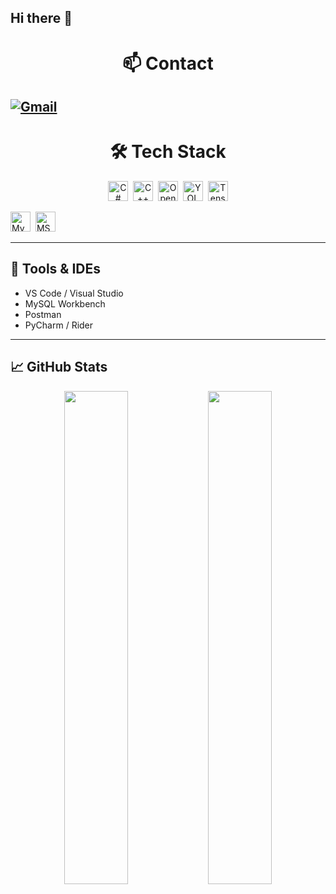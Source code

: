 ## Hi there 👋

<h1 align="center">📫 Contact</h1>

[![Gmail](https://img.shields.io/badge/Gmail-D14836?style=flat&logo=gmail&logoColor=white)](mailto:azbxabcd4@gmail.com) 
---

<h1 align="center">🛠 Tech Stack</h1>

<p align="center">
  <img
    src="https://img.shields.io/badge/C%23-239120?style=flat&logo=c-sharp"
    alt="C#"
    height="32"
  />&nbsp;
  <img
    src="https://img.shields.io/badge/C%2B%2B-00599C?style=flat&logo=c-plusplus"
    alt="C++"
    height="32"
  />&nbsp;
  <img
    src="https://img.shields.io/badge/OpenCV-5C3EE8?style=flat&logo=opencv"
    alt="OpenCV"
    height="32"
  />&nbsp;
  <img
    src="https://img.shields.io/badge/YOLO-FF0000?style=flat&logo=yolo"
    alt="YOLO"
    height="32"
  />&nbsp;
  <img
    src="https://img.shields.io/badge/TensorFlow-FF6F00?style=flat&logo=tensorflow"
    alt="TensorFlow"
    height="32"
  />

  <img
    src="https://img.shields.io/badge/MySQL-4479A1?style=flat&logo=mysql"
    alt="MySQL"
    height="32"
  />&nbsp;
  <img
    src="https://img.shields.io/badge/MSSQL-CC2927?style=flat&logo=microsoft-sql-server"
    alt="MS SQL"
    height="32"
  />
</p>



---

## 🔧 Tools & IDEs

- VS Code / Visual Studio  
- MySQL Workbench  
- Postman  
- PyCharm / Rider  

---

## 📈 GitHub Stats

<p align="center">
  <img src="https://github-readme-stats.vercel.app/api?username=your-github-id&show_icons=true&theme=vue-dark" width="45%" />
  <img src="https://github-readme-stats.vercel.app/api/top-langs/?username=your-github-id&layout=compact&theme=vue-dark" width="45%" />
</p>


